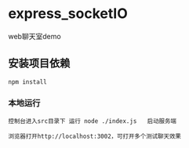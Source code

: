 # express_socketIO

web聊天室demo

## 安装项目依赖

```
npm install
```

### 本地运行

```
控制台进入src目录下 运行 node ./index.js   启动服务端
```
```
浏览器打开http://localhost:3002，可打开多个测试聊天效果
```
